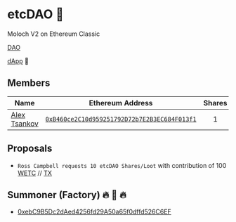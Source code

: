 # etcDAO 🌱
Moloch V2 on Ethereum Classic

[DAO](https://blockscout.com/etc/mainnet/address/0x7998eb3d2236e5e41016ac057943cf01b08fc078/transactions)

[dApp](https://oneclickdapp.com/limbo-elite/) 🔨

## Members
| Name | Ethereum Address | Shares | 
|----------|:-------------:| :-------------:|
| [Alex Tsankov](https://twitter.com/antsankov) | [`0xB460ce2C10d959251792D72b7E2B3EC684F013f1`](https://blockscout.com/etc/mainnet/address/0xB460ce2C10d959251792D72b7E2B3EC684F013f1) | 1 |

## Proposals

- `Ross Campbell requests 10 etcDAO Shares/Loot` with contribution of 100 [WETC](0x512b7c2ca3dd370d84f7cbc363185fab9e4b7faf) // [TX](https://blockscout.com/etc/mainnet/address/0x7998eb3d2236e5e41016ac057943cf01b08fc078/tokens/0x512b7c2ca3dd370d84f7cbc363185fab9e4b7faf/token_transfers)

## Summoner (Factory) 🔥 👹 🔥 

- [0xebC9B5Dc2dAed4256fd29A50a65f0dffd526C6EF](https://blockscout.com/etc/mainnet/address/0xebc9b5dc2daed4256fd29a50a65f0dffd526c6ef)
